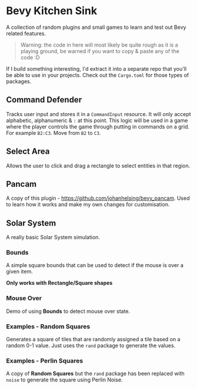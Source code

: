# Bevy Kitchen Sink

A collection of random plugins and small games to learn and test out Bevy related features.

> Warning: the code in here will most likely be quite rough as it is a playing ground, be warned if you want to copy & paste any of the code :D

If I build something interesting, I'd extract it into a separate repo that you'll be able to use in your projects. Check out the `Cargo.toml` for those types of packages.

## Command Defender

Tracks user input and stores it in a `CommandInput` resource. It will only accept alphabetic, alphanumeric & `:` at this point. This logic will be used in a game where the player controls the game through putting in commands on a grid. For example `B2:C3`. Move from `B2` to `C3`.

## Select Area

Allows the user to click and drag a rectangle to select entities in that region.

## Pancam

A copy of this plugin - https://github.com/johanhelsing/bevy_pancam. Used to learn how it works and make my own changes for customisation.

## Solar System

A really basic Solar System simulation.

### Bounds

A simple square bounds that can be used to detect if the mouse is over a given item.

**Only works with Rectangle/Square shapes**

### Mouse Over

Demo of using **Bounds** to detect mouse over state.

### Examples - Random Squares

Generates a square of tiles that are randomly assigned a tile based on a random 0-1 value. Just uses the `rand` package to generate the values.

### Examples - Perlin Squares

A copy of **Random Squares** but the `rand` package has been replaced with `noise` to generate the square using Perlin Noise.